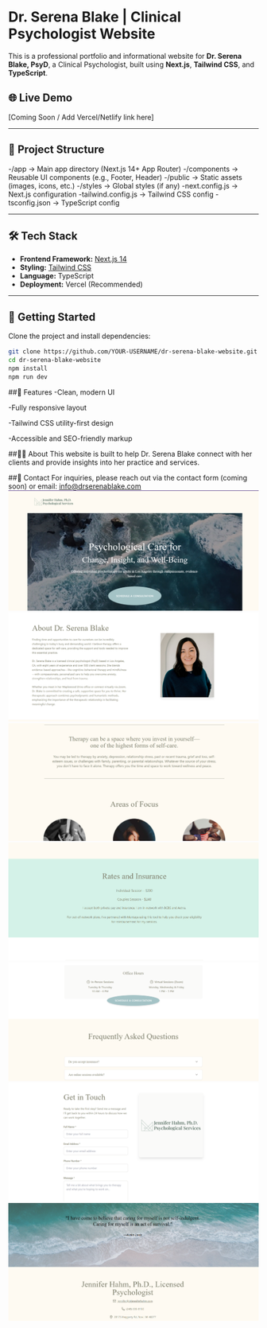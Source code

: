 # Dr. Serena Blake | Clinical Psychologist Website

This is a professional portfolio and informational website for **Dr. Serena Blake, PsyD**, a Clinical Psychologist, built using **Next.js**, **Tailwind CSS**, and **TypeScript**.

## 🌐 Live Demo
[Coming Soon / Add Vercel/Netlify link here]

---

## 📁 Project Structure

-/app → Main app directory (Next.js 14+ App Router)
-/components → Reusable UI components (e.g., Footer, Header)
-/public → Static assets (images, icons, etc.)
-/styles → Global styles (if any)
-next.config.js → Next.js configuration
-tailwind.config.js → Tailwind CSS config
-tsconfig.json → TypeScript config


---

## 🛠️ Tech Stack

- **Frontend Framework:** [Next.js 14](https://nextjs.org/)
- **Styling:** [Tailwind CSS](https://tailwindcss.com/)
- **Language:** TypeScript
- **Deployment:** Vercel (Recommended)

---

## 🚀 Getting Started

Clone the project and install dependencies:

```bash
git clone https://github.com/YOUR-USERNAME/dr-serena-blake-website.git
cd dr-serena-blake-website
npm install
npm run dev
```

##📄 Features
-Clean, modern UI

-Fully responsive layout

-Tailwind CSS utility-first design

-Accessible and SEO-friendly markup

##🙋‍♀️ About
This website is built to help Dr. Serena Blake connect with her clients and provide insights into her practice and services.

##📧 Contact
For inquiries, please reach out via the contact form (coming soon) or email: info@drserenablake.com
![Homepage Screenshot](./public/images/photo.png)
![Homepage Screenshot](./public/images/photo1.png)
![Homepage Screenshot](./public/images/photo2.png)
![Homepage Screenshot](./public/images/photo3.png)
![Homepage Screenshot](./public/images/photo4.png)
![Homepage Screenshot](./public/images/photo5.png)
![Homepage Screenshot](./public/images/photo6.png)
